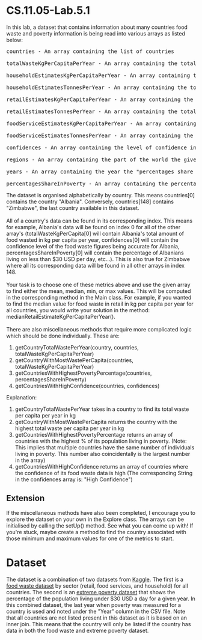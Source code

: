 # CS.11.05-Lab.5.1

In this lab, a dataset that contains information about many countries food waste and poverty information is being read into various arrays as listed below:
<pre>
countries - An array containing the list of countries

totalWasteKgPerCapitaPerYear - An array containing the total amount of food wasted in kg by a country per capita per year

householdEstimatesKgPerCapitaPerYear - An array containing the total household food waste in kg by a country per capita per year

householdEstimatesTonnesPerYear - An array containing the total household food waste in tonnes by a country per year

retailEstimatesKgPerCapitaPerYear - An array containing the total retail food waste in kg by a country per capita per year

retailEstimatesTonnesPerYear - An array containing the total retail food waste in tons by a country per year

foodServiceEstimatesKgPerCapitaPerYear - An array containing the total food service food waste in kg by a country per capita per year

foodServiceEstimatesTonnesPerYear - An array containing the food service food waste in tonnes by a country per year

confidences - An array containing the level of confidence in the food waste figures being accurate for a given country. This ranges from "Very Low Confidence", "Low Confidence", "Medium Confidence", and "High Confidence".

regions - An array containing the part of the world the given country is in

years - An array containing the year the "percentages share in poverty" figures were taken from

percentagesShareInPoverty - An array containing the percentage of a country's population living on less than $30 USD per day (this will be referred to as "poverty")
</pre>

The dataset is organised alphabetically by country. This means countries[0] contains the country "Albania". 
Conversely, countries[148] contains "Zimbabwe", the last country available in this dataset. 
<br />
<br />
All of a country's data can be found in its corresponding index. This means for example, Albania's data will be found on index 0 for all of the other array's (totalWasteKgPerCapita[0] will contain Albania's total amount of food wasted in kg per capita per year, confidences[0] will contain the confidence level of the food waste figures being accurate for Albania, percentagesShareInPoverty[0] will contain the percentage of Albanians living on less than $30 USD per day, etc...).
This is also true for Zimbabwe where all its corresponding data will be found in all other arrays in index 148.
<br />
<br />
Your task is to choose one of these metrics above and use the given array to find either the mean, median, min, or max values. This will be computed in the corresponding method in the Main class. For example, if you wanted to find the median value for food waste in retail in kg per capita per year for all countries, you would write your solution in the method: medianRetailEstimateKgPerCapitaPerYear().
<br />
<br />
There are also miscellaneous methods that require more complicated logic which should be done individually. These are:

1. getCountryTotalWastePerYear(country, countries, totalWasteKgPerCapitaPerYear) 
2. getCountryWithMostWastePerCapita(countries, totalWasteKgPerCapitaPerYear)
3. getCountriesWithHighestPovertyPercentage(countries, percentagesShareInPoverty)
4. getCountriesWithHighConfidence(countries, confidences)

Explanation: 
1. getCountryTotalWastePerYear takes in a country to find its total waste per capita per year in kg
2. getCountryWithMostWastePerCapita returns the country with the highest total waste per capita per year in kg
3. getCountriesWithHighestPovertyPercentage returns an array of countries with the highest % of its population living in poverty. (Note: This implies that multiple countries have the same number of individuals living in poverty. This number also coincidentally is the largest number in the  array)
4. getCountriesWithHighConfidence returns an array of countries where the confidence of its food waste data is high (The corresponding String in the confidences array is: "High Confidence")

## Extension

If the miscellaneous methods have also been completed, I encourage you to explore the dataset on your own in the Explore class. The arrays can be initialised by calling the setUp() method. See what you can come up with! If you're stuck, maybe create a method to find the country associated with those minimum and maximum values for one of the metrics to start.

# Dataset

The dataset is a combination of two datasets from [Kaggle](https://www.kaggle.com/). 
The first is a [food waste dataset](https://www.kaggle.com/datasets/joebeachcapital/food-waste) by sector (retail, food services, and household) for all countries.
The second is an [extreme poverty dataset](https://www.kaggle.com/datasets/mathurinache/extreme-poverty) that shows the percentage of the population living under $30 USD a day for a given year.
In this combined dataset, the last year when poverty was measured for a country is used and noted under the "Year" column in the CSV file.
Note that all countries are not listed present in this dataset as it is based on an inner join. 
This means that the country will only be listed if the country has data in both the food waste and extreme poverty dataset.
